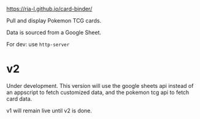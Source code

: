 https://ria-l.github.io/card-binder/

Pull and display Pokemon TCG cards.

Data is sourced from a Google Sheet.

For dev: use `http-server`

# v2

Under development. This version will use the google sheets api instead of an appscript to fetch customized data, and the pokemon tcg api to fetch card data.

v1 will remain live until v2 is done.
